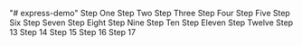 "# express-demo" 
Step One
Step Two
Step Three
Step Four
Step Five
Step Six
Step Seven
Step Eight
Step Nine
Step Ten
Step Eleven
Step Twelve
Step 13
Step 14
Step 15
Step 16
Step 17